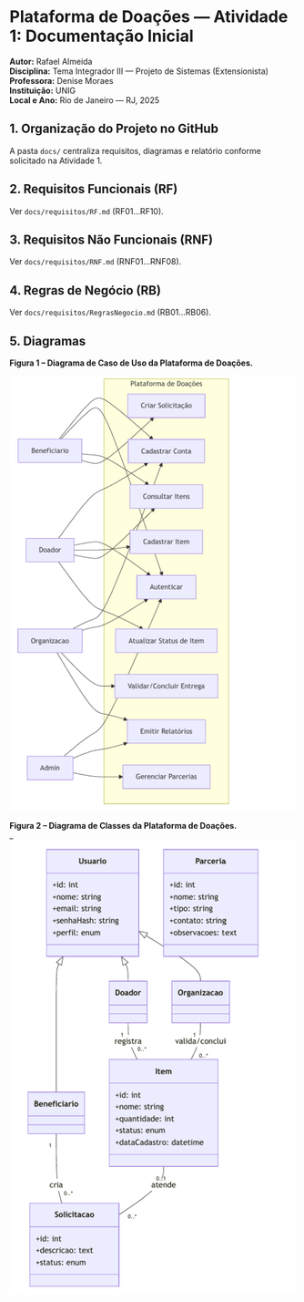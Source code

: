 
# Plataforma de Doações — Atividade 1: Documentação Inicial

**Autor:** Rafael Almeida  
**Disciplina:** Tema Integrador III — Projeto de Sistemas (Extensionista)  
**Professora:** Denise Moraes  
**Instituição:** UNIG  
**Local e Ano:** Rio de Janeiro — RJ, 2025

## 1. Organização do Projeto no GitHub
A pasta `docs/` centraliza requisitos, diagramas e relatório conforme solicitado na Atividade 1.

## 2. Requisitos Funcionais (RF)
Ver `docs/requisitos/RF.md` (RF01…RF10).

## 3. Requisitos Não Funcionais (RNF)
Ver `docs/requisitos/RNF.md` (RNF01…RNF08).

## 4. Regras de Negócio (RB)
Ver `docs/requisitos/RegrasNegocio.md` (RB01…RB06).

## 5. Diagramas
**Figura 1 – Diagrama de Caso de Uso da Plataforma de Doações.**  
 
![Figura 1 — Caso de Uso](diagramas/img/figura_01_caso_de_uso.png)

**Figura 2 – Diagrama de Classes da Plataforma de Doações.**  
_  
![Figura 2 — Classes](diagramas/img/figura_02_classes.png)

